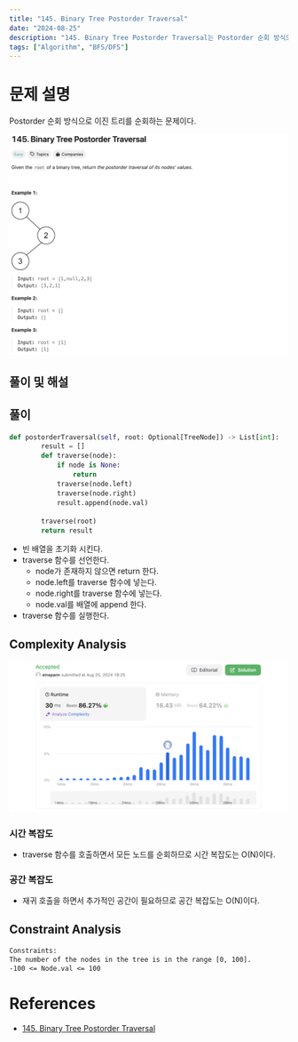 ```yaml
---
title: "145. Binary Tree Postorder Traversal"
date: "2024-08-25"
description: "145. Binary Tree Postorder Traversal는 Postorder 순회 방식으로 이진 트리를 순회하는 문제이다."
tags: ["Algorithm", "BFS/DFS"]
---
```


# 문제 설명
Postorder 순회 방식으로 이진 트리를 순회하는 문제이다.

![145](../../../images/LEET/145/145.png)


## 풀이 및 해설

## 풀이
```python
def postorderTraversal(self, root: Optional[TreeNode]) -> List[int]:
        result = []        
        def traverse(node):
            if node is None:
                return
            traverse(node.left)
            traverse(node.right)
            result.append(node.val)
    
        traverse(root)
        return result
```
- 빈 배열을 초기화 시킨다.
- traverse 함수를 선언한다.
    - node가 존재하지 않으면 return 한다.
    - node.left를 traverse 함수에 넣는다.
    - node.right를 traverse 함수에 넣는다.
    - node.val를 배열에 append 한다.
- traverse 함수를 실행한다.

## Complexity Analysis
![tc](../../../images/LEET/145/tc.png)

### 시간 복잡도
- traverse 함수를 호출하면서 모든 노드를 순회하므로 시간 복잡도는 O(N)이다.

### 공간 복잡도
- 재귀 호출을 하면서 추가적인 공간이 필요하므로 공간 복잡도는 O(N)이다.

## Constraint Analysis
```
Constraints:
The number of the nodes in the tree is in the range [0, 100].
-100 <= Node.val <= 100
```

# References
- [145. Binary Tree Postorder Traversal](https://leetcode.com/problems/binary-tree-postorder-traversal/)